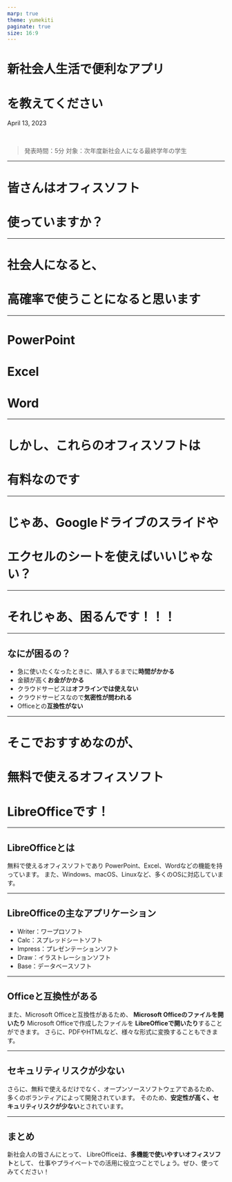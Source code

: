 ```yaml
---
marp: true
theme: yumekiti
paginate: true
size: 16:9
---
```

<!--
_class: headline
-->

# 新社会人生活で便利なアプリ
# を教えてください

April 13, 2023

<br />

> 発表時間：5分
> 対象：次年度新社会人になる最終学年の学生

---
<!--
_class: headline
-->

# 皆さんは**オフィスソフト**
# 使っていますか？

---

<!--
_class: headline
-->

# 社会人になると、
# **高確率で**使うことになると思います

---

<!--
_class: headline
-->

# PowerPoint
# Excel
# Word

---

<!--
_class: headline
-->

# しかし、これらのオフィスソフトは
# **有料**なのです

---

<!--
_class: headline
-->

# じゃあ、Googleドライブのスライドや

# エクセルのシートを使えばいいじゃない？

---

<!--
_class: headline
-->

# それじゃあ、困るんです！！！

---

<!--
_class: general
_header: "はじめに"
-->

## なにが困るの？

- 急に使いたくなったときに、購入するまでに**時間がかかる**
- 金額が高く**お金がかかる**
- クラウドサービスは**オフラインでは使えない**
- クラウドサービスなので**気密性が問われる**
- Officeとの**互換性がない**

---

<!--
_class: headline
-->

# そこでおすすめなのが、
# 無料で使えるオフィスソフト
# **LibreOffice**です！

---

<!--
_class: general
_header: "LibreOfficeとは"
-->

## LibreOfficeとは

無料で使えるオフィスソフトであり
PowerPoint、Excel、Wordなどの機能を持っています。
また、Windows、macOS、Linuxなど、多くのOSに対応しています。

---

<!--
_class: general
_header: "LibreOfficeとは"
-->

## LibreOfficeの主なアプリケーション

- Writer：ワープロソフト
- Calc：スプレッドシートソフト
- Impress：プレゼンテーションソフト
- Draw：イラストレーションソフト
- Base：データベースソフト

---

<!--
_class: general
_header: "LibreOfficeの特徴"
-->

## Officeと互換性がある

また、Microsoft Officeと互換性があるため、
**Microsoft Officeのファイルを開いたり**
Microsoft Officeで作成したファイルを
**LibreOfficeで開いたり**することができます。
さらに、PDFやHTMLなど、様々な形式に変換することもできます。

---

<!--
_class: general
_header: "LibreOfficeの特徴"
-->

## セキュリティリスクが少ない

さらに、無料で使えるだけでなく、オープンソースソフトウェアであるため、
多くのボランティアによって開発されています。
そのため、**安定性が高く、セキュリティリスクが少ない**とされています。

---

<!--
_class: general
_header: "最後に"
-->

## まとめ

新社会人の皆さんにとって、
LibreOfficeは、**多機能で使いやすいオフィスソフト**として、
仕事やプライベートでの活用に役立つことでしょう。ぜひ、使ってみてください！
